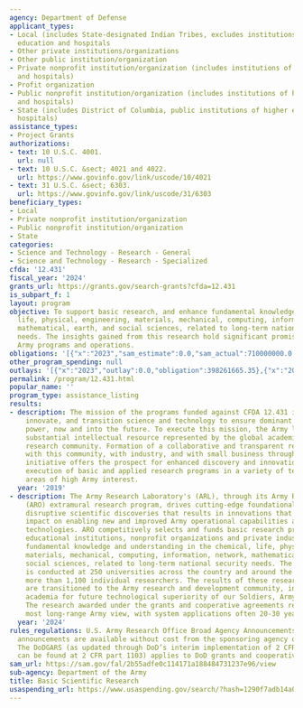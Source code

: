 ```yaml
---
agency: Department of Defense
applicant_types:
- Local (includes State-designated Indian Tribes, excludes institutions of higher
  education and hospitals
- Other private institutions/organizations
- Other public institution/organization
- Private nonprofit institution/organization (includes institutions of higher education
  and hospitals)
- Profit organization
- Public nonprofit institution/organization (includes institutions of higher education
  and hospitals)
- State (includes District of Columbia, public institutions of higher education and
  hospitals)
assistance_types:
- Project Grants
authorizations:
- text: 10 U.S.C. 4001.
  url: null
- text: 10 U.S.C. &sect; 4021 and 4022.
  url: https://www.govinfo.gov/link/uscode/10/4021
- text: 31 U.S.C. &sect; 6303.
  url: https://www.govinfo.gov/link/uscode/31/6303
beneficiary_types:
- Local
- Private nonprofit institution/organization
- Public nonprofit institution/organization
- State
categories:
- Science and Technology - Research - General
- Science and Technology - Research - Specialized
cfda: '12.431'
fiscal_year: '2024'
grants_url: https://grants.gov/search-grants?cfda=12.431
is_subpart_f: 1
layout: program
objective: To support basic research, and enhance fundamental knowledge in the chemical,
  life, physical, engineering, materials, mechanical, computing, information, network,
  mathematical, earth, and social sciences, related to long-term national security
  needs. The insights gained from this research hold significant promise for advancing
  Army programs and operations.
obligations: '[{"x":"2023","sam_estimate":0.0,"sam_actual":710000000.0,"usa_spending_actual":636448348.13},{"x":"2024","sam_estimate":0.0,"sam_actual":800000000.0,"usa_spending_actual":541136137.54},{"x":"2025","sam_estimate":0.0,"sam_actual":0.0,"usa_spending_actual":90104640.44}]'
other_program_spending: null
outlays: '[{"x":"2023","outlay":0.0,"obligation":398261665.35},{"x":"2024","outlay":0.0,"obligation":212310138.88},{"x":"2025","outlay":0.0,"obligation":8010373.73}]'
permalink: /program/12.431.html
popular_name: ''
program_type: assistance_listing
results:
- description: The mission of the programs funded against CFDA 12.431 is  to discover,
    innovate, and transition science and technology to ensure dominant strategic land
    power, now and into the future. To execute this mission, the Army leverages the
    substantial intellectual resource represented by the global academic scientific
    research community. Formation of a collaborative and transparent relationship
    with this community, with industry, and with small business through the Open Campus
    initiative offers the prospect for enhanced discovery and innovation, and effective
    execution of basic and applied research programs in a variety of technical focus
    areas of high Army interest.
  year: '2019'
- description: The Army Research Laboratory's (ARL), through its Army Research Office
    (ARO) extramural research program, drives cutting-edge foundational research and
    disruptive scientific discoveries that results in innovations that have significant
    impact on enabling new and improved Army operational capabilities and related
    technologies. ARO competitively selects and funds basic research proposals from
    educational institutions, nonprofit organizations and private industry to increase
    fundamental knowledge and understanding in the chemical, life, physical, engineering,
    materials, mechanical, computing, information, network, mathematical, earth, and
    social sciences, related to long-term national security needs. The research funded
    is conducted at 250 universities across the country and around the world with
    more than 1,100 individual researchers. The results of these research efforts
    are transitioned to the Army research and development community, industry, or
    academia for future technological superiority of our Soldiers, Army and nation.
    The research awarded under the grants and cooperative agreements represents the
    most long-range Army view, with system applications often 20-30 years away.
  year: '2024'
rules_regulations: U.S. Army Research Office Broad Agency Announcements (BAA) or similar
  announcements are available without cost from the sponsoring agency on grants.gov.
  The DoDGARS (as updated through DoD’s interim implementation of 2 CFR part 200 which
  can be found at 2 CFR part 1103) applies to DoD grants and cooperative agreements.
sam_url: https://sam.gov/fal/2b55adfe0c114171a188484731237e96/view
sub-agency: Department of the Army
title: Basic Scientific Research
usaspending_url: https://www.usaspending.gov/search/?hash=1290f7adb14a034a0c16c8ab8e3bae2d
---
```

